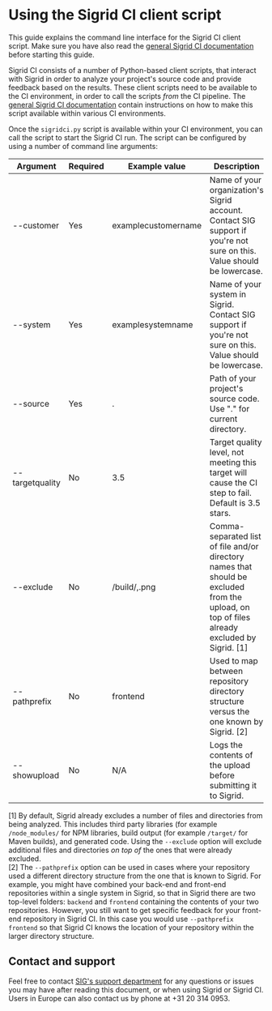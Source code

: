 Using the Sigrid CI client script
=================================

This guide explains the command line interface for the Sigrid CI client script. Make sure you have also read the [general Sigrid CI documentation](README.md) before starting this guide.

Sigrid CI consists of a number of Python-based client scripts, that interact with Sigrid in order to analyze your project's source code and provide feedback based on the results. These client scripts need to be available to the CI environment, in order to call the scripts *from* the CI pipeline. The [general Sigrid CI documentation](README.md) contain instructions on how to make this script available within various CI environments. 

Once the `sigridci.py` script is available within your CI environment, you can call the script to start the Sigrid CI run. The script can be configured by using a number of command line arguments:

| Argument        | Required | Example value       | Description                                                                                                                                  |
|-----------------|----------|---------------------|----------------------------------------------------------------------------------------------------------------------------------------------|
| --customer      | Yes      | examplecustomername | Name of your organization's Sigrid account. Contact SIG support if you're not sure on this. Value should be lowercase.                       |
| --system        | Yes      | examplesystemname   | Name of your system in Sigrid. Contact SIG support if you're not sure on this. Value should be lowercase.                                    |
| --source        | Yes      | .                   | Path of your project's source code. Use "." for current directory.                                                                           |
| --targetquality | No       | 3.5                 | Target quality level, not meeting this target will cause the CI step to fail. Default is 3.5 stars.                                          |
| --exclude       | No       | /build/,.png        | Comma-separated list of file and/or directory names that should be excluded from the upload, on top of files already excluded by Sigrid. [1] |
| --pathprefix    | No       | frontend            | Used to map between repository directory structure versus the one known by Sigrid. [2]                                                       |
| --showupload    | No       | N/A                 | Logs the contents of the upload before submitting it to Sigrid.                                                                              |

[1] By default, Sigrid already excludes a number of files and directories from being analyzed. This includes third party libraries (for example `/node_modules/` for NPM libraries, build output (for example `/target/` for Maven builds), and generated code. Using the `--exclude` option will exclude additional files and directories *on top of* the ones that were already excluded.  
[2] The `--pathprefix` option can be used in cases where your repository used a different directory structure from the one that is known to Sigrid. For example, you might have combined your back-end and front-end repositories within a single system in Sigrid, so that in Sigrid there are two top-level folders: `backend` and `frontend` containing the contents of your two repositories. However, you still want to get specific feedback for your front-end repository in Sigrid CI. In this case you would use `--pathprefix frontend` so that Sigrid CI knows the location of your repository within the larger directory structure.  

## Contact and support

Feel free to contact [SIG's support department](mailto:support@softwareimprovementgroup.com) for any questions or issues you may have after reading this document, or when using Sigrid or Sigrid CI. Users in Europe can also contact us by phone at +31 20 314 0953.
